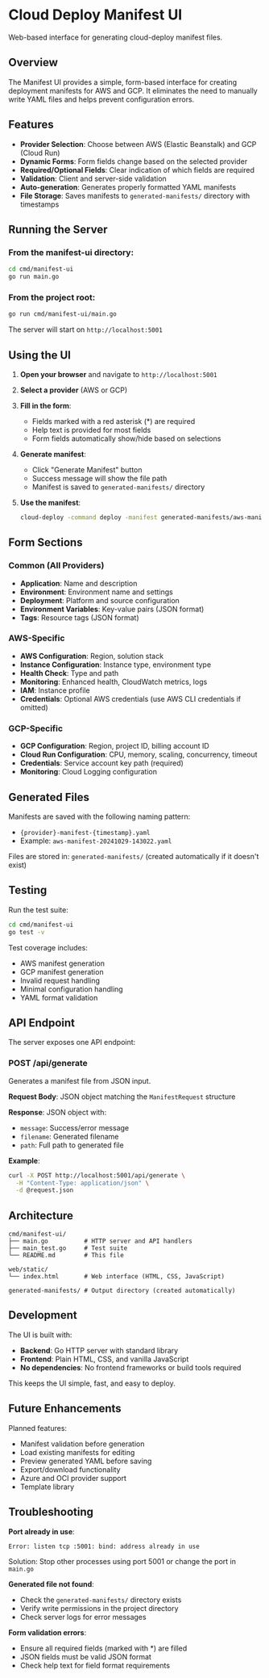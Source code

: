 # Cloud Deploy Manifest UI

Web-based interface for generating cloud-deploy manifest files.

## Overview

The Manifest UI provides a simple, form-based interface for creating deployment manifests for AWS and GCP. It eliminates the need to manually write YAML files and helps prevent configuration errors.

## Features

- **Provider Selection**: Choose between AWS (Elastic Beanstalk) and GCP (Cloud Run)
- **Dynamic Forms**: Form fields change based on the selected provider
- **Required/Optional Fields**: Clear indication of which fields are required
- **Validation**: Client and server-side validation
- **Auto-generation**: Generates properly formatted YAML manifests
- **File Storage**: Saves manifests to `generated-manifests/` directory with timestamps

## Running the Server

### From the manifest-ui directory:

```bash
cd cmd/manifest-ui
go run main.go
```

### From the project root:

```bash
go run cmd/manifest-ui/main.go
```

The server will start on `http://localhost:5001`

## Using the UI

1. **Open your browser** and navigate to `http://localhost:5001`

2. **Select a provider** (AWS or GCP)

3. **Fill in the form**:
   - Fields marked with a red asterisk (*) are required
   - Help text is provided for most fields
   - Form fields automatically show/hide based on selections

4. **Generate manifest**:
   - Click "Generate Manifest" button
   - Success message will show the file path
   - Manifest is saved to `generated-manifests/` directory

5. **Use the manifest**:
   ```bash
   cloud-deploy -command deploy -manifest generated-manifests/aws-manifest-20241029-123456.yaml
   ```

## Form Sections

### Common (All Providers)
- **Application**: Name and description
- **Environment**: Environment name and settings
- **Deployment**: Platform and source configuration
- **Environment Variables**: Key-value pairs (JSON format)
- **Tags**: Resource tags (JSON format)

### AWS-Specific
- **AWS Configuration**: Region, solution stack
- **Instance Configuration**: Instance type, environment type
- **Health Check**: Type and path
- **Monitoring**: Enhanced health, CloudWatch metrics, logs
- **IAM**: Instance profile
- **Credentials**: Optional AWS credentials (use AWS CLI credentials if omitted)

### GCP-Specific
- **GCP Configuration**: Region, project ID, billing account ID
- **Cloud Run Configuration**: CPU, memory, scaling, concurrency, timeout
- **Credentials**: Service account key path (required)
- **Monitoring**: Cloud Logging configuration

## Generated Files

Manifests are saved with the following naming pattern:
- `{provider}-manifest-{timestamp}.yaml`
- Example: `aws-manifest-20241029-143022.yaml`

Files are stored in: `generated-manifests/` (created automatically if it doesn't exist)

## Testing

Run the test suite:

```bash
cd cmd/manifest-ui
go test -v
```

Test coverage includes:
- AWS manifest generation
- GCP manifest generation
- Invalid request handling
- Minimal configuration handling
- YAML format validation

## API Endpoint

The server exposes one API endpoint:

### POST /api/generate

Generates a manifest file from JSON input.

**Request Body**: JSON object matching the `ManifestRequest` structure

**Response**: JSON object with:
- `message`: Success/error message
- `filename`: Generated filename
- `path`: Full path to generated file

**Example**:
```bash
curl -X POST http://localhost:5001/api/generate \
  -H "Content-Type: application/json" \
  -d @request.json
```

## Architecture

```
cmd/manifest-ui/
├── main.go          # HTTP server and API handlers
├── main_test.go     # Test suite
└── README.md        # This file

web/static/
└── index.html       # Web interface (HTML, CSS, JavaScript)

generated-manifests/ # Output directory (created automatically)
```

## Development

The UI is built with:
- **Backend**: Go HTTP server with standard library
- **Frontend**: Plain HTML, CSS, and vanilla JavaScript
- **No dependencies**: No frontend frameworks or build tools required

This keeps the UI simple, fast, and easy to deploy.

## Future Enhancements

Planned features:
- Manifest validation before generation
- Load existing manifests for editing
- Preview generated YAML before saving
- Export/download functionality
- Azure and OCI provider support
- Template library

## Troubleshooting

**Port already in use**:
```
Error: listen tcp :5001: bind: address already in use
```
Solution: Stop other processes using port 5001 or change the port in `main.go`

**Generated file not found**:
- Check the `generated-manifests/` directory exists
- Verify write permissions in the project directory
- Check server logs for error messages

**Form validation errors**:
- Ensure all required fields (marked with *) are filled
- JSON fields must be valid JSON format
- Check help text for field format requirements
